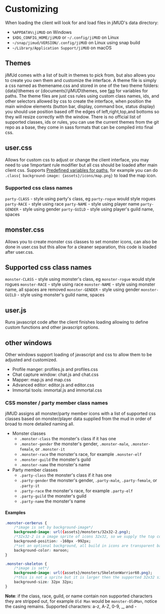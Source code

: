 # Customizing

When loading the client will look for and load files in jiMUD's data directory:

- `%APPDATA%\jiMUD` on Windows
- `$XDG_CONFIG_HOME/jiMUD` or `~/.config/jiMUD` on Linux
- `~/snap/jimud/VERSION/.config/jiMUD` on Linux using snap build
- `~/Library/Application Support/jiMUD` on macOS

## Themes

jiMUd comes with a list of built in themes to pick from, but also allows you to create you own them and customize the interface.
A theme file is simply a css named as themename.css and stored in one of the two theme
folders: {data}\themes or {documents}\jiMUD\themes, see [faq](faq.md#what-predefined-variables-can-be-use-for-paths) for variables for paths.
The theme files are just css rules using custom class names, ids, and other selectors
allowed by css to create the interface, when position the main window elements (button bar, display, command box, status display) you should use
position based off the edges of left,right,top,and bottoms so they will resize correctly with the window.
There is no official list of supported classes, ids or rules, you can use the current
themes from the git repo as a base, they come in sass formats that can be compiled into final
css.

## user.css

Allows for custom css to adjust or change the client interface, you may need to use !important rule modifier but all css should be loaded after main client css. Supports [Predefined variables for paths](faq.md#what-predefined-variables-can-be-use-for-paths),
for example you can do `.class{ background-image: {assets}/icons/map.png}` to load the map icon.

### Supported css class names

`party-CLASS` - style using party's class, eg `party-rogue` would style rogues
`party-RACE` - style using race
`party-NAME` - style using player name
`party-GENDER` - style using gender
`party-GUILD` - style using player's guild name, spaces 

## monster.css

Allows you to create monster css classes to set monster icons, can also be done in user.css but this allow for a cleaner separation, this code is loaded after user.css.

## Supported css class names

`monster-CLASS` - style using monster's class, eg `monster-rogue` would style rogues
`monster-RACE` - style using race
`monster-NAME` - style using monster name, all spaces are removed
`monster-GENDER` - style using gender
`monster-GUILD` - style using monster's guild name, spaces 

## user.js

Runs javascript code after the client finishes loading allowing to define custom functions and other javascript options.

## other windows

Other windows support loading of javascript and css to allow them to be adjusted and customized.

- Profile manger: profiles.js and profiles.css
- Chat capture window: chat.js and chat.css
- Mapper: map.js and map.css
- Advanced editor: editor.js and editor.css
- Immortal tools: immortal.js and immortal.css

### CSS monster / party member class names

jiMUD assigns all monster/party member icons with a list of supported css classes based on monster/player data supplied from the mud in order of broad to more detailed naming all.

- Monster classes
  - `.monster-class` the monster's class if it has one
  - `.monster-gender` the monster's gender, `.monster-male`, `.monster-female`, or `.monster-it`
  - `.monster-race` the monster's race, for example `.monster-elf`
  - `.monster-guild` the monster's guild
  - `.monster-name` the monster's name
- Party member classes
  - `.party-class` the monster's class if it has one
  - `.party-gender` the monster's gender, `.party-male`, `.party-female`, or `.party-it`
  - `.party-race` the monster's race, for example `.party-elf`
  - `.party-guild` the monster's guild
  - `.party-name` the monster's name

#### Examples

```css
.monster-cerberus {
    /*image is set by background-image*/
    background-image: url({assets}/monsters/32x32-2.png);
    /*32x32-2 is a image sprite of icons 32x32, so we supply the top corner offset in -#*/
    background-position: -160px -992px;
    /*set an optional background, all build in icons are transparent background*/
    background-color: maroon;
}

.monster-skeleton {
    /*image is set*/
    background-image: url({assets}/monsters/SkeletonWarrior60.png);
    /*this is not a sprite but it is larger then the supported 32x32 size so we use css background-size to resize the image to fit the location*/
    background-size: 32px 32px;
}
```

**Note**: if the class, race, guild, or name contain non supported characters they are stripped out, for example `Old Man` would be `monster-OldMan`, notice the casing remains. Supported characters: a-z, A-Z, 0-9, _, and -
